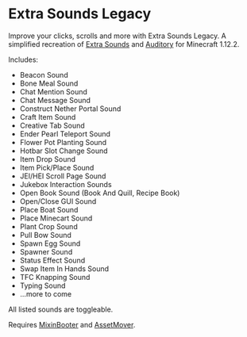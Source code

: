 # Extra Sounds Legacy

Improve your clicks, scrolls and more with Extra Sounds Legacy. A simplified recreation of [Extra Sounds](https://www.curseforge.com/minecraft/mc-mods/extrasounds) and [Auditory](https://www.curseforge.com/minecraft/mc-mods/auditory) for Minecraft 1.12.2.

Includes:

* Beacon Sound
* Bone Meal Sound
* Chat Mention Sound
* Chat Message Sound
* Construct Nether Portal Sound
* Craft Item Sound
* Creative Tab Sound
* Ender Pearl Teleport Sound
* Flower Pot Planting Sound
* Hotbar Slot Change Sound
* Item Drop Sound
* Item Pick/Place Sound
* JEI/HEI Scroll Page Sound
* Jukebox Interaction Sounds
* Open Book Sound (Book And Quill, Recipe Book)
* Open/Close GUI Sound
* Place Boat Sound
* Place Minecart Sound
* Plant Crop Sound
* Pull Bow Sound
* Spawn Egg Sound
* Spawner Sound
* Status Effect Sound
* Swap Item In Hands Sound
* TFC Knapping Sound
* Typing Sound
* ...more to come

All listed sounds are toggleable.

Requires [MixinBooter](https://www.curseforge.com/minecraft/mc-mods/mixin-booter) and [AssetMover](https://www.curseforge.com/minecraft/mc-mods/assetmover).